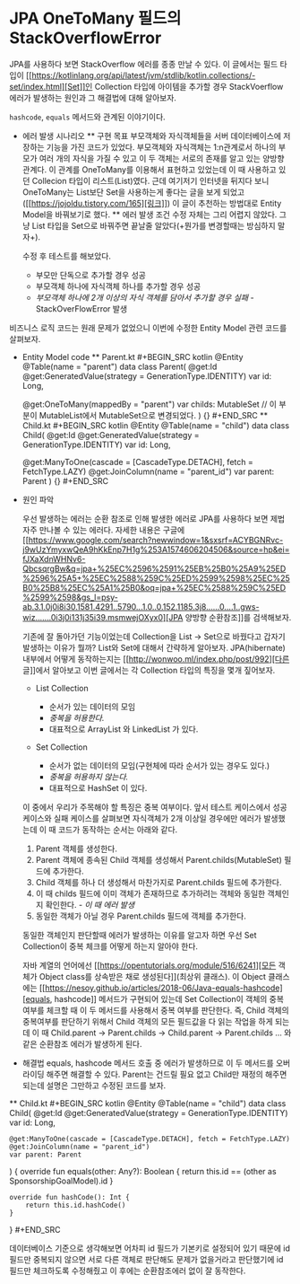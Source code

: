 # JPA OneToMany 필드의 StackOverflowError


JPA를 사용하다 보면 StackOverflow 에러를 종종 만날 수 있다. 이 글에서는 필드 타입이 [[https://kotlinlang.org/api/latest/jvm/stdlib/kotlin.collections/-set/index.html][Set]]인 Collection 타입에 아이템을 추가할 경우 StackVoerflow 에러가 발생하는 원인과 그 해결법에 대해 알아보자.

`hashcode`, `equals` 메서드와 관계된 이야기이다.

* 에러 발생 시나리오
** 구현 목표
	부모객체와 자식객체들을 서버 데이터베이스에 저장하는 기능을 가진 코드가 있었다. 부모객체와 자식객체는 1:n관계로서 하나의 부모가 여러 개의 자식을 가질 수 있고 이 두 객체는 서로의 존재를 알고 있는 양방향 관계다. 이 관계를 OneToMany를 이용해서 표현하고 있었는데 이 때 사용하고 있던 Collecion 타입이 리스트(List)였다. 근데 여기저기 인터넷을 뒤지다 보니 OneToMany는 List보단 Set을 사용하는게 좋다는 글을 보게 되었고([[https://jojoldu.tistory.com/165][링크]]) 이 글이 추천하는 방법대로 Entity Model을 바꿔보기로 했다.
** 에러 발생 조건
	수정 자체는 그리 어렵지 않았다. 그냥 List 타입을 Set으로 바꿔주면 끝날줄 알았다(+뭔가를 변경할때는 방심하지 말자+).

	수정 후 테스트를 해보았다. 
	+ 부모만 단독으로 추가할 경우 성공
	+ 부모객체 하나에 자식객체 하나를 추가할 경우 성공
	+ *부모객체 하나에 2개 이상의 자식 객체를 담아서 추가할 경우 실패* - StackOverFlowError 발생

 비즈니스 로직 코드는 원래 문제가 없었으니 이번에 수정한 Entity Model 관련 코드를 살펴보자.
* Entity Model code
** Parent.kt
	#+BEGIN_SRC kotlin
@Entity
@Table(name = "parent")
data class Parent(
    @get:Id
    @get:GeneratedValue(strategy = GenerationType.IDENTITY)
    var id: Long,

    @get:OneToMany(mappedBy = "parent")
    var childs: MutableSet<Child> // 이 부분이 MutableList에서 MutableSet으로 변경되었다.
) {}
	#+END_SRC
** Child.kt
	#+BEGIN_SRC kotlin
@Entity
@Table(name = "child")
data class Child(
    @get:Id
    @get:GeneratedValue(strategy = GenerationType.IDENTITY)
    var id: Long,

    @get:ManyToOne(cascade = [CascadeType.DETACH], fetch = FetchType.LAZY)
    @get:JoinColumn(name = "parent_id")
    var parent: Parent
) {}
	#+END_SRC
* 원인 파악

  우선 발생하는 에러는 순환 참조로 인해 발생한 에러로 JPA를 사용하다 보면 제법 자주 만나볼 수 있는 에러다. 자세한 내용은 구글에 [[https://www.google.com/search?newwindow=1&sxsrf=ACYBGNRvc-j9wUzYmyxwQeA9hKkEnp7H1g%253A1574606204506&source=hp&ei=fJXaXdnWHNv6-QbcsqrgBw&q=jpa+%25EC%2596%2591%25EB%25B0%25A9%25ED%2596%25A5+%25EC%2588%259C%25ED%2599%2598%25EC%25B0%25B8%25EC%25A1%25B0&oq=jpa+%25EC%2588%259C%25ED%2599%2598&gs_l=psy-ab.3.1.0j0i8i30.1581.4291..5790...1.0..0.152.1185.3j8......0....1..gws-wiz.......0i3j0i131j35i39.msmwejOXyx0][JPA 양방향 순환참조]]를 검색해보자.

  기존에 잘 돌아가던 기능이었는데 Collection을 List -> Set으로 바꿨다고 갑자기 발생하는 이유가 뭘까? List와 Set에 대해서 간략하게 알아보자. JPA(hibernate) 내부에서 어떻게 동작하는지는 [[http://wonwoo.ml/index.php/post/992][다른 글]]에서 알아보고 이번 글에서는 각 Collection 타입의 특징을 몇개 짚어보자.

  - List Collection
    + 순서가 있는 데이터의 모임
    + *중복을 허용한다.*
    + 대표적으로 ArrayList 와 LinkedList 가 있다.

  - Set Collection
    + 순서가 없는 데이터의 모임(구현체에 따라 순서가 있는 경우도 있다.)
    + *중복을 허용하지 않는다.*
    + 대표적으로 HashSet 이 있다.

  이 중에서 우리가 주목해야 할 특징은 중복 여부이다. 앞서 테스트 케이스에서 성공 케이스와 실패 케이스를 살펴보면 자식객체가 2개 이상일 경우에만 에러가 발생했는데 이 때 코드가 동작하는 순서는 아래와 같다.

  1. Parent 객체를 생성한다.
  2. Parent 객체에 종속된 Child 객체를 생성해서 Parent.childs(MutableSet) 필드에 추가한다.
  3. Child 객체를 하나 더 생성해서 마찬가지로 Parent.childs 필드에 추가한다.
  4. 이 때 childs 필드에 이미 객체가 존재하므로 추가하려는 객체와 동일한 객체인지 확인한다. - *이 때 에러 발생*
  5. 동일한 객체가 아닐 경우 Parent.childs 필드에 객체를 추가한다.

  동일한 객체인지 판단할때 에러가 발생하는 이유를 알고자 하면 우선 Set Collection이 중복 체크를 어떻게 하는지 알아야 한다.

  자바 계열의 언어에선 [[https://opentutorials.org/module/516/6241][모든 객체가 Object class를 상속받은 채로 생성된다]](최상위 클래스). 이 Object 클래스에는 [[https://nesoy.github.io/articles/2018-06/Java-equals-hashcode][equals, hashcode]] 메서드가 구현되어 있는데 Set Collection이 객체의 중복 여부를 체크할 때 이 두 메서드를 사용해서 중복 여부를 판단한다. 즉, Child 객체의 중복여부를 판단하기 위해서 Child 객체의 모든 필드값을 다 읽는 작업을 하게 되는데 이 때 Child.parent -> Parent.childs -> Child.parent -> Parent.childs ... 와 같은 순환참조 에러가 발생하게 된다.

* 해결법
  equals, hashcode 메서드 호출 중 에러가 발생하므로 이 두 메서드를 오버라이딩 해주면 해결할 수 있다. Parent는 건드릴 필요 없고 Child만 재정의 해주면 되는데 설명은 그만하고 수정된 코드를 보자.

** Child.kt
	#+BEGIN_SRC kotlin
@Entity
@Table(name = "child")
data class Child(
    @get:Id
    @get:GeneratedValue(strategy = GenerationType.IDENTITY)
    var id: Long,

    @get:ManyToOne(cascade = [CascadeType.DETACH], fetch = FetchType.LAZY)
    @get:JoinColumn(name = "parent_id")
    var parent: Parent
) {
    override fun equals(other: Any?): Boolean {
        return this.id == (other as SponsorshipGoalModel).id
    }

    override fun hashCode(): Int {
        return this.id.hashCode()
    }
}
	#+END_SRC


  데이터베이스 기준으로 생각해보면 어차피 id 필드가 기본키로 설정되어 있기 때문에 id 필드만 중복되지 않으면 서로 다른 객체로 판단해도 문제가 없을거라고 판단했기에 id 필드만 체크하도록 수정해줬고 이 후에는 순환참조에러 없이 잘 동작한다.

